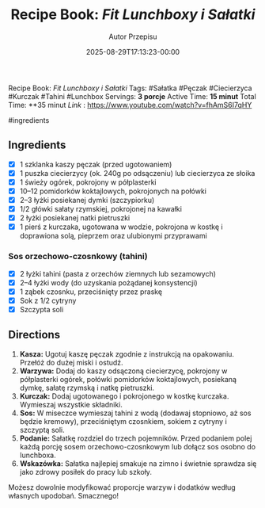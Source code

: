 ﻿---
draft: true
title: "Recipe Book: *Fit Lunchboxy i Sałatki*"
author: "Autor Przepisu"
recipe_image: images/recipe-headers/default.avif
date: 2025-08-29T17:13:23-00:00
categories: ["sniadania"]
tags: ["draft"]
tagline: "Przepis do sformatowania"
servings: 4
prep_time: 15
cook: true
cook_time: 30
calories: 300
protein: 20
fat: 10
carbohydrate: 25
---
Recipe Book: *Fit Lunchboxy i Sałatki*
Tags: #Sałatka #Pęczak #Ciecierzyca #Kurczak #Tahini #Lunchbox
Servings: **3 porcje**
Active Time: **15 minut**
Total Time: **35 minut
*Link* : https://www.youtube.com/watch?v=fhAmS6I7qHY

#ingredients 
## Ingredients
- [x] 1 szklanka kaszy pęczak (przed ugotowaniem)
- [x] 1 puszka ciecierzycy (ok. 240g po odsączeniu) lub ciecierzyca ze słoika
- [x] 1 świeży ogórek, pokrojony w półplasterki
- [x] 10–12 pomidorków koktajlowych, pokrojonych na połówki
- [x] 2–3 łyżki posiekanej dymki (szczypiorku)
- [x] 1/2 główki sałaty rzymskiej, pokrojonej na kawałki
- [x] 2 łyżki posiekanej natki pietruszki
- [x] 1 pierś z kurczaka, ugotowana w wodzie, pokrojona w kostkę i doprawiona solą, pieprzem oraz ulubionymi przyprawami

### Sos orzechowo-czosnkowy (tahini)
- [x] 2 łyżki tahini (pasta z orzechów ziemnych lub sezamowych)
- [x] 2–4 łyżki wody (do uzyskania pożądanej konsystencji)
- [x] 1 ząbek czosnku, przeciśnięty przez praskę
- [x] Sok z 1/2 cytryny
- [x] Szczypta soli

## Directions
1. **Kasza:** Ugotuj kaszę pęczak zgodnie z instrukcją na opakowaniu. Przełóż do dużej miski i ostudź.
2. **Warzywa:** Dodaj do kaszy odsączoną ciecierzycę, pokrojony w półplasterki ogórek, połówki pomidorków koktajlowych, posiekaną dymkę, sałatę rzymską i natkę pietruszki.
3. **Kurczak:** Dodaj ugotowanego i pokrojonego w kostkę kurczaka. Wymieszaj wszystkie składniki.
4. **Sos:** W miseczce wymieszaj tahini z wodą (dodawaj stopniowo, aż sos będzie kremowy), przeciśniętym czosnkiem, sokiem z cytryny i szczyptą soli.
5. **Podanie:** Sałatkę rozdziel do trzech pojemników. Przed podaniem polej każdą porcję sosem orzechowo-czosnkowym lub dołącz sos osobno do lunchboxa.
6. **Wskazówka:** Sałatka najlepiej smakuje na zimno i świetnie sprawdza się jako zdrowy posiłek do pracy lub szkoły.

Możesz dowolnie modyfikować proporcje warzyw i dodatków według własnych upodobań. Smacznego!

